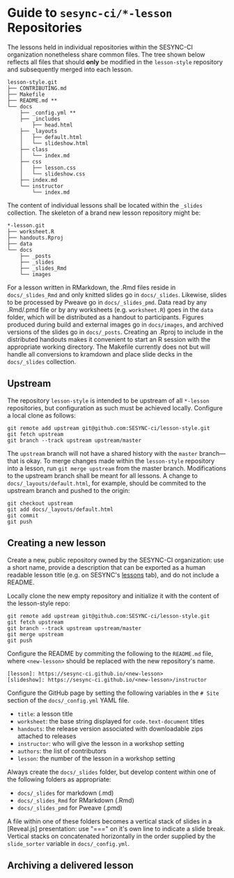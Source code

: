 # Guide to `sesync-ci/*-lesson` Repositories

The lessons held in individual repositories within the SESYNC-CI organization nonetheless share common files. The tree shown below reflects all files that should **only** be modified in the `lesson-style` repository and subsequently merged into each lesson.

```
lesson-style.git
├── CONTRIBUTING.md
├── Makefile
├── README.md **
└── docs
    ├── _config.yml **
    ├── _includes
        ├── head.html
    ├── _layouts
    │   ├── default.html
    │   └── slideshow.html
    ├── class
    │   └── index.md
    ├── css
    │   ├── lesson.css
    │   └── slideshow.css
    ├── index.md
    └── instructor
        └── index.md
```

The content of individual lessons shall be located within the `_slides` collection. The skeleton of a brand new lesson repository might be:

```
*-lesson.git
├── worksheet.R
├── handouts.Rproj
├── data
└── docs
    ├── _posts
    ├── _slides
    ├── _slides_Rmd
    └── images
```

For a lesson written in RMarkdown, the .Rmd files reside in `docs/_slides_Rmd` and only knitted slides go in `docs/_slides`. Likewise, slides to be processed by Pweave go in `docs/_slides_pmd`. Data read by any .Rmd/.pmd file or by any worksheets (e.g. `worksheet.R`) goes in the `data` folder, which will be distributed as a handout to participants. Figures produced during build and external images go in `docs/images`, and archived versions of the slides go in `docs/_posts`. Creating an .Rproj to include in the distributed handouts makes it convenient to start an R session with the appropriate working directory. The Makefile currently does not but will handle all conversions to kramdown and place slide decks in the `docs/_slides` collection.

## Upstream

The repository `lesson-style` is intended to be upstream of all `*-lesson` repositories, but configuration as such must be achieved locally. Configure a local clone as follows:

```
git remote add upstream git@github.com:SESYNC-ci/lesson-style.git
git fetch upstream
git branch --track upstream upstream/master
```

The `upstream` branch will not have a shared history with the `master` branch—that is okay. To merge changes made within the `lesson-style` repository into a lesson, run `git merge upstream` from the master branch. Modifications to the upstream branch shall be meant for all lessons. A change to `docs/_layouts/default.html`, for example, should be commited to the upstream branch and pushed to the origin:

```
git checkout upstream
git add docs/_layouts/default.html
git commit
git push
```

## Creating a **new** lesson

Create a new, public repository owned by the SESYNC-CI organization: use a short name, provide a description that can be exported as a human readable lesson title (e.g. on SESYNC's [lessons] tab), and do not include a README.

Locally clone the new empty repository and initialize it with the content of the lesson-style repo:

```
git remote add upstream git@github.com:SESYNC-ci/lesson-style.git
git fetch upstream
git branch --track upstream upstream/master
git merge upstream
git push
```

Configure the README by commiting the following to the `README.md` file, where `<new-lesson>` should be replaced with the new repository's name.

```
[lesson]: https://sesync-ci.github.io/<new-lesson>
[slideshow]: https://sesync-ci.github.io/<new-lesson>/instructor
```

Configure the GitHub page by setting the following variables in the `# Site` section of the `docs/_config.yml` YAML file.

- `title`: a lesson title
- `worksheet`: the base string displayed for `code.text-document` titles
- `handouts`: the release version associated with downloadable zips attached to releases
- `instructor`: who will give the lesson in a workshop setting
- `authors`: the list of contributors
- `lesson`: the number of the lesson in a workshop setting

Always create the `docs/_slides` folder, but develop content within one of the following folders as appropriate:

- `docs/_slides` for markdown (.md)
- `docs/_slides_Rmd` for RMarkdown (.Rmd)
- `docs/_slides_pmd` for Pweave (.pmd)

A file within one of these folders becomes a vertical stack of slides in a [Reveal.js] presentation: use "===" on it's own line to indicate a slide break. Vertical stacks on concatenated horizontally in the order supplied by the `slide_sorter` variable in `docs/_config.yml`.

## Archiving a delivered lesson

[lessons]: http://www.sesync.org/for-you/cyberinfrastructure/training/%C3%A0-la-carte-lessons
